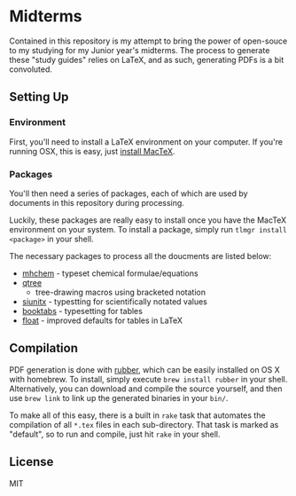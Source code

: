 # Midterms

Contained in this repository is my attempt to bring the power of open-souce to
my studying for my Junior year's midterms.  The process to generate these "study
guides" relies on LaTeX, and as such, generating PDFs is a bit convoluted.

## Setting Up

### Environment

First, you'll need to install a LaTeX environment on your computer.  If you're
running OSX, this is easy, just [install MacTeX](https://tug.org/mactex/).

### Packages

You'll then need a series of packages, each of which are used by documents in
this repository during processing.

Luckily, these packages are really easy to install once you have the MacTeX
environment on your system.  To install a package, simply run `tlmgr install
<package>` in your shell.

The necessary packages to process all the doucments are listed below:

- [mhchem](http://www.ctan.org/pkg/mhchem) - typeset chemical formulae/equations
- [qtree](http://www.essex.ac.uk/linguistics/external/clmt/latex4ling/trees/qtree/)
  - tree-drawing macros using bracketed notation
- [siunitx](http://www.ctan.org/pkg/siunitx) - typestting for scientifically
  notated values
- [booktabs](http://www.ctan.org/pkg/booktabs) - typesetting for tables
- [float](http://www.ctan.org/pkg/float) - improved defaults for tables in LaTeX

## Compilation

PDF generation is done with [rubber](https://launchpad.net/rubber/), which can
be easily installed on OS X with homebrew.  To install, simply execute `brew
install rubber` in your shell.  Alternatively, you can download and compile the
source yourself, and then use `brew link` to link up the generated binaries in
your `bin/`.

To make all of this easy, there is a built in `rake` task that automates the
compilation of all `*.tex` files in each sub-directory.  That task is marked as
"default", so to run and compile, just hit `rake` in your shell.

## License

MIT
